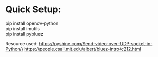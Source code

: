 # Quick Setup:
pip install opencv-python\
pip install imutils\
pip install pybluez

Resource used:
https://pyshine.com/Send-video-over-UDP-socket-in-Python/\
https://people.csail.mit.edu/albert/bluez-intro/c212.html
